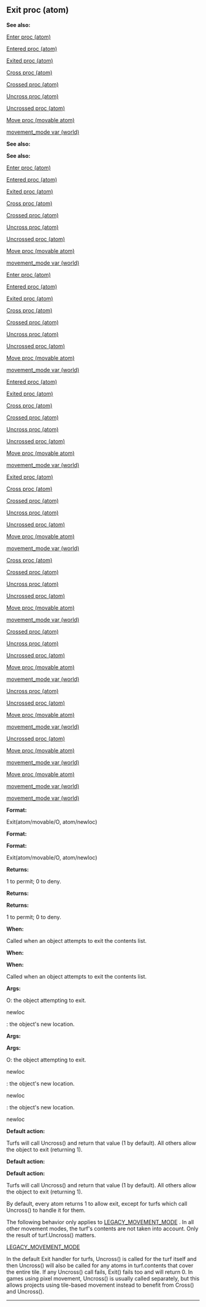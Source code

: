 

 Exit proc (atom)
------------------




**See also:** 


[Enter proc (atom)](#/atom/proc/Enter) 

[Entered proc (atom)](#/atom/proc/Entered) 

[Exited proc (atom)](#/atom/proc/Exited) 

[Cross proc (atom)](#/atom/proc/Cross) 

[Crossed proc (atom)](#/atom/proc/Crossed) 

[Uncross proc (atom)](#/atom/proc/Uncross) 

[Uncrossed proc (atom)](#/atom/proc/Uncrossed) 

[Move proc (movable atom)](#/atom/movable/proc/Move) 

[movement\_mode var (world)](#/world/var/movement_mode) 











**See also:** 

**See also:**

[Enter proc (atom)](#/atom/proc/Enter) 

[Entered proc (atom)](#/atom/proc/Entered) 

[Exited proc (atom)](#/atom/proc/Exited) 

[Cross proc (atom)](#/atom/proc/Cross) 

[Crossed proc (atom)](#/atom/proc/Crossed) 

[Uncross proc (atom)](#/atom/proc/Uncross) 

[Uncrossed proc (atom)](#/atom/proc/Uncrossed) 

[Move proc (movable atom)](#/atom/movable/proc/Move) 

[movement\_mode var (world)](#/world/var/movement_mode) 









[Enter proc (atom)](#/atom/proc/Enter)

[Entered proc (atom)](#/atom/proc/Entered) 

[Exited proc (atom)](#/atom/proc/Exited) 

[Cross proc (atom)](#/atom/proc/Cross) 

[Crossed proc (atom)](#/atom/proc/Crossed) 

[Uncross proc (atom)](#/atom/proc/Uncross) 

[Uncrossed proc (atom)](#/atom/proc/Uncrossed) 

[Move proc (movable atom)](#/atom/movable/proc/Move) 

[movement\_mode var (world)](#/world/var/movement_mode) 








[Entered proc (atom)](#/atom/proc/Entered)

[Exited proc (atom)](#/atom/proc/Exited) 

[Cross proc (atom)](#/atom/proc/Cross) 

[Crossed proc (atom)](#/atom/proc/Crossed) 

[Uncross proc (atom)](#/atom/proc/Uncross) 

[Uncrossed proc (atom)](#/atom/proc/Uncrossed) 

[Move proc (movable atom)](#/atom/movable/proc/Move) 

[movement\_mode var (world)](#/world/var/movement_mode) 







[Exited proc (atom)](#/atom/proc/Exited)

[Cross proc (atom)](#/atom/proc/Cross) 

[Crossed proc (atom)](#/atom/proc/Crossed) 

[Uncross proc (atom)](#/atom/proc/Uncross) 

[Uncrossed proc (atom)](#/atom/proc/Uncrossed) 

[Move proc (movable atom)](#/atom/movable/proc/Move) 

[movement\_mode var (world)](#/world/var/movement_mode) 






[Cross proc (atom)](#/atom/proc/Cross)

[Crossed proc (atom)](#/atom/proc/Crossed) 

[Uncross proc (atom)](#/atom/proc/Uncross) 

[Uncrossed proc (atom)](#/atom/proc/Uncrossed) 

[Move proc (movable atom)](#/atom/movable/proc/Move) 

[movement\_mode var (world)](#/world/var/movement_mode) 





[Crossed proc (atom)](#/atom/proc/Crossed)

[Uncross proc (atom)](#/atom/proc/Uncross) 

[Uncrossed proc (atom)](#/atom/proc/Uncrossed) 

[Move proc (movable atom)](#/atom/movable/proc/Move) 

[movement\_mode var (world)](#/world/var/movement_mode) 




[Uncross proc (atom)](#/atom/proc/Uncross)

[Uncrossed proc (atom)](#/atom/proc/Uncrossed) 

[Move proc (movable atom)](#/atom/movable/proc/Move) 

[movement\_mode var (world)](#/world/var/movement_mode) 



[Uncrossed proc (atom)](#/atom/proc/Uncrossed)

[Move proc (movable atom)](#/atom/movable/proc/Move) 

[movement\_mode var (world)](#/world/var/movement_mode) 


[Move proc (movable atom)](#/atom/movable/proc/Move)

[movement\_mode var (world)](#/world/var/movement_mode) 

[movement\_mode var (world)](#/world/var/movement_mode)


**Format:** 


 Exit(atom/movable/O, atom/newloc)
 


**Format:** 

**Format:**

 Exit(atom/movable/O, atom/newloc)



**Returns:** 


 1 to permit; 0 to deny.
 


**Returns:** 

**Returns:**

 1 to permit; 0 to deny.



**When:** 


 Called when an object attempts to exit the contents list.
 


**When:** 

**When:**

 Called when an object attempts to exit the contents list.



**Args:** 


 O: the object attempting to exit.
 

 newloc
 
 : the object's new location.
 



**Args:** 

**Args:**

 O: the object attempting to exit.
 

 newloc
 
 : the object's new location.
 



 newloc
 
 : the object's new location.


 newloc



**Default action:** 


 Turfs will call Uncross() and return that value (1 by default). All others allow the object to exit (returning 1).
 


**Default action:** 

**Default action:**

 Turfs will call Uncross() and return that value (1 by default). All others allow the object to exit (returning 1).


 By default, every atom returns 1 to allow exit, except for turfs which
call Uncross() to handle it for them.




 The following behavior only applies to
 [LEGACY\_MOVEMENT\_MODE](#/world/var/movement_mode) 
 . In all
other movement modes, the turf's contents are not taken into account. Only the
result of turf.Uncross() matters.



[LEGACY\_MOVEMENT\_MODE](#/world/var/movement_mode)

 In the default Exit handler for turfs, Uncross() is called for the turf
itself and then Uncross() will also be called for any atoms in turf.contents
that cover the entire tile. If any Uncross() call fails, Exit() fails too and
will return 0. In games using pixel movement, Uncross() is usually called
separately, but this allows projects using tile-based movement instead to
benefit from Cross() and Uncross().





---


